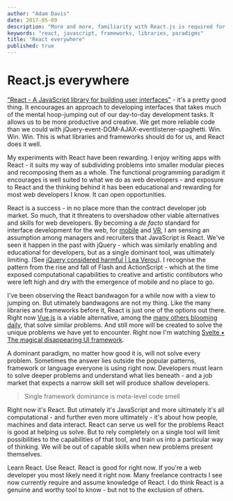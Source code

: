 ```yaml
---
author: "Adam Davis"
date: 2017-05-09
description: "More and more, familiarity with React.js is required for contract web developers. It takes the mental hoop-jumping out of a lot of the day-to-day development tasks - and allows us to be more productive. Is there a cost to this?"
keywords: "react, javascript, frameworks, libraries, paradigms"
title: "React everywhere"
published: true
---
```


# React.js everywhere

["React - A JavaScript library for building user interfaces"](https://facebook.github.io/react/)  - it's a pretty good thing. It encourages an approach to developing interfaces that takes much of the mental hoop-jumping out of our day-to-day development tasks. It allows us to be more productive and creative. We get more reliable code than we could with jQuery-event-DOM-AJAX-eventlistener-spaghetti. Win. Win. Win. This is what libraries and frameworks should do for us, and React does it well.

My experiments with React have been rewarding. I enjoy writing apps with React - it suits my way of subdividing problems into smaller modular pieces and recomposing them as a whole. The functional programming paradigm it encourages is well suited to what we do as web developers - and exposure to React and the thinking behind it has been educational and rewarding for most web developers I know. It can open opportunities.

React is a success - in no place more than the contract developer job market. So much, that it threatens to overshadow other viable alternatives and skills for web developers. By becoming a _de facto_ standard for interface development for the web, for [mobile](https://facebook.github.io/react-native/) and [VR](https://facebook.github.io/react-vr/), I am sensing an assumption among managers and recruiters that JavaScript _is_ React. We've seen it happen in the past with jQuery - which was similarly enabling and educational for developers, but as a single dominant tool, was ultimately limiting. (See [jQuery considered harmful | Lea Verou](http://lea.verou.me/2015/04/jquery-considered-harmful/)). I recognise the pattern from the rise and fall of Flash and ActionScript - which at the time exposed computational capabilities to creative and artistic contibutors who were left high and dry with the emergence of mobile and no place to go. 

I've been observing the React bandwagon for a while now with a view to jumping on. But utimately bandwagons are not my thing. Like the many libraries and frameworks before it, React is just one of the options out there. Right now [Vue.js](https://vuejs.org/) is a viable alternative, among the [many others blooming daily](https://www.google.co.uk/search?q=react+alternatives), that solve similar problems. And still more will be created to solve the unique problems we have yet to encounter. Right now I'm watching [Svelte • The magical disappearing UI framework](https://svelte.technology/). 


A dominant paradigm, no matter how good it is, will not solve every problem. Sometimes the answer lies outside the popular patterns, framework or language everyone is using right now. Developers must learn to solve deeper problems and understand what lies beneath - and a job market that expects a narrow skill set will produce shallow developers. 

> Single framework dominance is meta-level code smell

Right now it's React. But utimately it's JavaScript and more ultimately it's all computational - and further even more ultimately -  it's about how people, machines and data interact. React can serve us well for the problems React is good at helping us solve.  But to rely completely on a single tool will limit possibilities to the capabilities of that tool, and train us into a particular way of thinking.  We will be out of capable skills when new problems present themselves.

Learn React. Use React. React is good for right now. If you're a web developer you most likely need it right now. Many freelance contracts I see now currently require and assume knowledge of React.  I do think React is a genuine and worthy tool to know - but not to the exclusion of others.  
